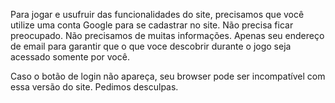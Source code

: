 Para jogar e usufruir das funcionalidades do site, precisamos que você utilize uma conta Google para se cadastrar no site. Não precisa ficar preocupado. Não precisamos de muitas informações. Apenas seu endereço de email para garantir que o que voce descobrir durante o jogo seja acessado somente por você.

Caso o botão de login não apareça, seu browser pode ser incompatível com essa versão do site. Pedimos desculpas. 